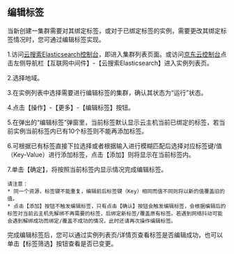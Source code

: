 ## 编辑标签

当新创建一集群需要对其绑定标签，或对于已绑定标签的实例，需要更改其绑定标签情况时，您可通过编辑标签实现。</br>

1.访问[云搜索Elasticsearch控制台](https://es-console.jdcloud.com/clusters)，即进入集群列表页面。或访问[京东云控制台](https://console.jdcloud.com)点击左侧导航栏【互联网中间件】-【云搜索Elasticsearch】进入实例列表页。</br>

2.选择地域。</br>

3.在实例列表中选择需要进行编辑标签的集群，确认其状态为“运行”状态。</br>

4.点击【操作】-【更多】-【编辑标签】按钮。</br>

5.在弹出的“编辑标签”弹窗里，当前标签默认显示云主机当前已绑定的标签，若当前实例当前标签内已有10个标签则不能再添加标签。</br>

6.可根据已有标签直接下拉选择或者根据输入进行模糊匹配后选择对应标签键/值（Key-Value）进行添加标签，点击【添加】则将显示在当前标签内。</br>

7.单击【确定】，将按照当前标签内显示情况完成编辑标签。</br>

```
请注意：
* 同一个资源，标签键不能重复，编辑前后标签键（Key）相同而值不同则将以新的值覆盖旧的值。
* 点击【添加】按钮不触发编辑标签，只有点击【确认】按钮会触发编辑标签，会根据编辑后的标签对当前云主机先解绑不再需要的标签，后绑定新标签/覆盖原有标签。若遇到网络抖动可能会遇到解绑成功而绑定/覆盖不成功的情况，此时还请再次操作编辑标签。
```

完成编辑标签后，您可以通过实例列表页/详情页查看标签是否编辑成功，也可以单击【标签筛选】按钮查看是否已变更。
